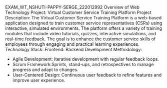  EXAM_WT_NSHUTI-PAPPY-SERGE_222012992
 Overview of Web Technology Project: Virtual Customer Service Training Platform
Project Description:
The Virtual Customer Service Training Platform is a web-based application designed to train customer service representatives (CSRs) using interactive, simulated environments. The platform offers a variety of training modules that include video tutorials, quizzes, interactive simulations, and real-time feedback. The goal is to enhance the customer service skills of employees through engaging and practical learning experiences.
Technology Stack:
 Frontend:
   Backend
 Development Methodology:
- Agile Development: Iterative development with regular feedback loops.
- Scrum Framework:Sprints, stand-ups, and retrospectives to manage progress and adapt to changes.
- User-Centered Design: Continuous user feedback to refine features and improve user experience.


